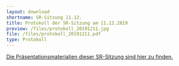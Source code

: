 ```yaml
---
layout: download
shortname: SR-Sitzung 11.12.
title: Protokoll der SR-Sitzung am 11.12.2019
preview: /files/protokoll_20191211.jpg
file: /files/protokoll_20191211.pdf
type: Protokoll
---
```


[Die Präsentationsmaterialien dieser SR-Sitzung sind hier zu finden.](/downloads/srpraesentation1219)
